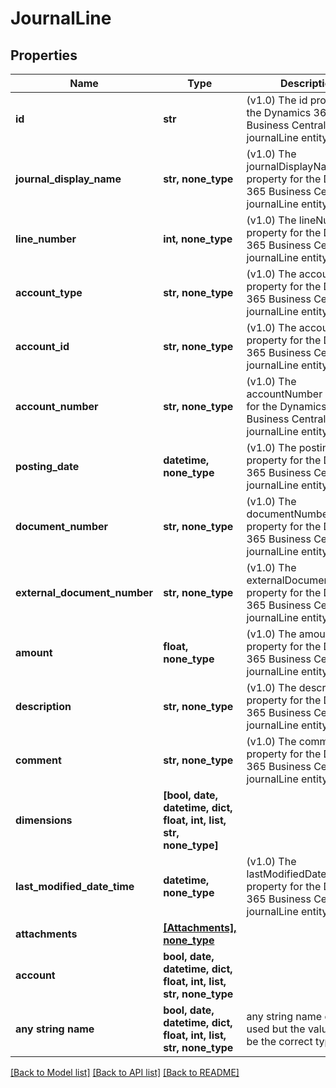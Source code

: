 # JournalLine


## Properties
Name | Type | Description | Notes
------------ | ------------- | ------------- | -------------
**id** | **str** | (v1.0) The id property for the Dynamics 365 Business Central journalLine entity | [optional] 
**journal_display_name** | **str, none_type** | (v1.0) The journalDisplayName property for the Dynamics 365 Business Central journalLine entity | [optional] 
**line_number** | **int, none_type** | (v1.0) The lineNumber property for the Dynamics 365 Business Central journalLine entity | [optional] 
**account_type** | **str, none_type** | (v1.0) The accountType property for the Dynamics 365 Business Central journalLine entity | [optional] 
**account_id** | **str, none_type** | (v1.0) The accountId property for the Dynamics 365 Business Central journalLine entity | [optional] 
**account_number** | **str, none_type** | (v1.0) The accountNumber property for the Dynamics 365 Business Central journalLine entity | [optional] 
**posting_date** | **datetime, none_type** | (v1.0) The postingDate property for the Dynamics 365 Business Central journalLine entity | [optional] 
**document_number** | **str, none_type** | (v1.0) The documentNumber property for the Dynamics 365 Business Central journalLine entity | [optional] 
**external_document_number** | **str, none_type** | (v1.0) The externalDocumentNumber property for the Dynamics 365 Business Central journalLine entity | [optional] 
**amount** | **float, none_type** | (v1.0) The amount property for the Dynamics 365 Business Central journalLine entity | [optional] 
**description** | **str, none_type** | (v1.0) The description property for the Dynamics 365 Business Central journalLine entity | [optional] 
**comment** | **str, none_type** | (v1.0) The comment property for the Dynamics 365 Business Central journalLine entity | [optional] 
**dimensions** | **[bool, date, datetime, dict, float, int, list, str, none_type]** |  | [optional] 
**last_modified_date_time** | **datetime, none_type** | (v1.0) The lastModifiedDateTime property for the Dynamics 365 Business Central journalLine entity | [optional] 
**attachments** | [**[Attachments], none_type**](Attachments.md) |  | [optional] 
**account** | **bool, date, datetime, dict, float, int, list, str, none_type** |  | [optional] 
**any string name** | **bool, date, datetime, dict, float, int, list, str, none_type** | any string name can be used but the value must be the correct type | [optional]

[[Back to Model list]](../README.md#documentation-for-models) [[Back to API list]](../README.md#documentation-for-api-endpoints) [[Back to README]](../README.md)


